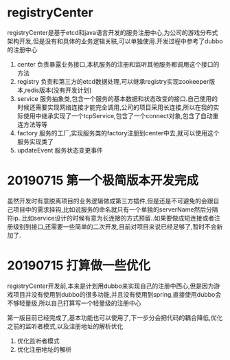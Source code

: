 # registryCenter 

registryCenter是基于etcd和java语言开发的服务注册中心,为公司的游戏分布式架构开发,但是没有和具体的业务逻辑关联,可以单独使用.开发过程中参考了dubbo的注册中心

1. center 负责暴露业务接口,本机服务的注册和监听其他服务都调用这个接口的方法
2. registry 负责和第三方的etcd数据处理,可以继承registry实现zookeeper版本,redis版本(没有开发计划)
3. service 服务抽象类,包含一个服务的基本数据和状态改变的接口.自己使用的时候还需要实现网络连接才能完全调用,公司的项目采用长连接,所以在我的实际使用中继承实现了一个tcpService,包含了一个connect对象,包含了自动重连方法等等
4. factory 服务的工厂,实现服务类的factory注册到center中去,就可以使用这个服务实现类了
5. updateEvent 服务状态变更事件

# 20190715 第一个极简版本开发完成
虽然开发时有意脱离项目的业务逻辑做成第三方插件,但是还是不可避免的会跟自己项目中的需求挂钩,比如说服务的命名就只有一个单独的serverName然后分隔符ip..比如service设计的时候有意为长连接的方式预留..如果要做成短连接或者注册级别到接口,还需要一些简单的二次开发,目前对项目来说已经足够了,暂时不会新加了.

# 20190715 打算做一些优化
registryCenter开发前,本来是计划用dubbo来实现自己的注册中西心,但是因为游戏项目并没有使用到dubbo的很多功能,并且没有使用到spring,直接使用dubbo会不够轻量级,所以自己打算写一个轻量级的注册中心

第一版目前已经完成了,基本功能也可以使用了,下一步分会把代码的耦合降低,优化之前的监听者模式,以及注册地址的解析优化

1. 优化监听者模式
2. 优化注册地址的解析